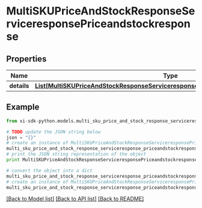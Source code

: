 # MultiSKUPriceAndStockResponseServiceresponsePriceandstockresponse


## Properties

Name | Type | Description | Notes
------------ | ------------- | ------------- | -------------
**details** | [**List[MultiSKUPriceAndStockResponseServiceresponsePriceandstockresponseDetailsInner]**](MultiSKUPriceAndStockResponseServiceresponsePriceandstockresponseDetailsInner.md) |  | [optional] 

## Example

```python
from xi-sdk-python.models.multi_sku_price_and_stock_response_serviceresponse_priceandstockresponse import MultiSKUPriceAndStockResponseServiceresponsePriceandstockresponse

# TODO update the JSON string below
json = "{}"
# create an instance of MultiSKUPriceAndStockResponseServiceresponsePriceandstockresponse from a JSON string
multi_sku_price_and_stock_response_serviceresponse_priceandstockresponse_instance = MultiSKUPriceAndStockResponseServiceresponsePriceandstockresponse.from_json(json)
# print the JSON string representation of the object
print MultiSKUPriceAndStockResponseServiceresponsePriceandstockresponse.to_json()

# convert the object into a dict
multi_sku_price_and_stock_response_serviceresponse_priceandstockresponse_dict = multi_sku_price_and_stock_response_serviceresponse_priceandstockresponse_instance.to_dict()
# create an instance of MultiSKUPriceAndStockResponseServiceresponsePriceandstockresponse from a dict
multi_sku_price_and_stock_response_serviceresponse_priceandstockresponse_form_dict = multi_sku_price_and_stock_response_serviceresponse_priceandstockresponse.from_dict(multi_sku_price_and_stock_response_serviceresponse_priceandstockresponse_dict)
```
[[Back to Model list]](../README.md#documentation-for-models) [[Back to API list]](../README.md#documentation-for-api-endpoints) [[Back to README]](../README.md)


